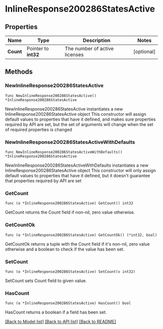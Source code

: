 # InlineResponse200286StatesActive

## Properties

Name | Type | Description | Notes
------------ | ------------- | ------------- | -------------
**Count** | Pointer to **int32** | The number of active licenses | [optional] 

## Methods

### NewInlineResponse200286StatesActive

`func NewInlineResponse200286StatesActive() *InlineResponse200286StatesActive`

NewInlineResponse200286StatesActive instantiates a new InlineResponse200286StatesActive object
This constructor will assign default values to properties that have it defined,
and makes sure properties required by API are set, but the set of arguments
will change when the set of required properties is changed

### NewInlineResponse200286StatesActiveWithDefaults

`func NewInlineResponse200286StatesActiveWithDefaults() *InlineResponse200286StatesActive`

NewInlineResponse200286StatesActiveWithDefaults instantiates a new InlineResponse200286StatesActive object
This constructor will only assign default values to properties that have it defined,
but it doesn't guarantee that properties required by API are set

### GetCount

`func (o *InlineResponse200286StatesActive) GetCount() int32`

GetCount returns the Count field if non-nil, zero value otherwise.

### GetCountOk

`func (o *InlineResponse200286StatesActive) GetCountOk() (*int32, bool)`

GetCountOk returns a tuple with the Count field if it's non-nil, zero value otherwise
and a boolean to check if the value has been set.

### SetCount

`func (o *InlineResponse200286StatesActive) SetCount(v int32)`

SetCount sets Count field to given value.

### HasCount

`func (o *InlineResponse200286StatesActive) HasCount() bool`

HasCount returns a boolean if a field has been set.


[[Back to Model list]](../README.md#documentation-for-models) [[Back to API list]](../README.md#documentation-for-api-endpoints) [[Back to README]](../README.md)


